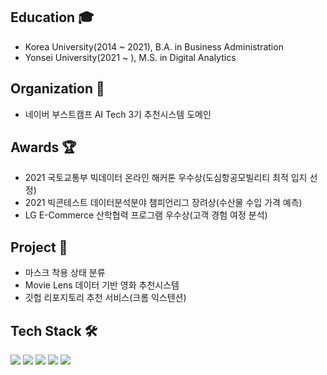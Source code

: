 ## Education 🎓  
- Korea University(2014 ~ 2021), B.A. in Business Administration  
- Yonsei University(2021 ~ ), M.S. in Digital Analytics
## Organization 🙋
- 네이버 부스트캠프 AI Tech 3기 추천시스템 도메인
## Awards 🏆
- 2021 국토교통부 빅데이터 온라인 해커톤 우수상(도심항공모빌리티 최적 입지 선정)
- 2021 빅콘테스트 데이터분석분야 챔피언리그 장려상(수산물 수입 가격 예측)
- LG E-Commerce  산학협력 프로그램 우수상(고객 경험 여정 분석)
## Project 💼  
- 마스크 착용 상태 분류
- Movie Lens 데이터 기반 영화 추천시스템
- 깃헙 리포지토리 추천 서비스(크롬 익스텐션)
## Tech Stack 🛠️
<img src="https://img.shields.io/badge/Python-3766AB?style=flat-square&logo=Python&logoColor=white"/></a> 
<img src="https://img.shields.io/badge/R-276DC3?style=flat-square&logo=R&logoColor=white"/></a> 
<img src="https://img.shields.io/badge/Pytorch-EE4C2C?style=flat-square&logo=Pytorch&logoColor=white"/></a> 
<img src="https://img.shields.io/badge/TensorFlow-FF6F00?style=flat-square&logo=TensorFlow&logoColor=white"/></a> 
<img src="https://img.shields.io/badge/Keras-D00000?style=flat-square&logo=Keras&logoColor=white"/></a> 
